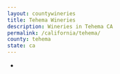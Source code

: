 ```yaml
---
layout: countywineries
title: Tehema Wineries
description: Wineries in Tehema CA
permalink: /california/tehema/
county: tehema
state: ca
---
```

-
